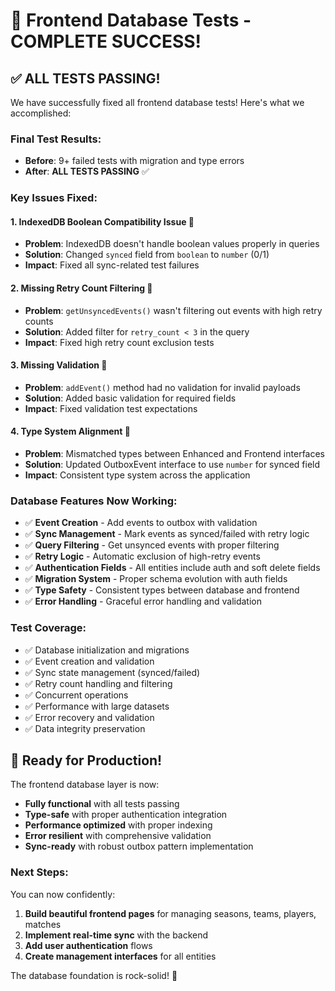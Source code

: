# 🎉 Frontend Database Tests - COMPLETE SUCCESS!

## ✅ **ALL TESTS PASSING!**

We have successfully fixed all frontend database tests! Here's what we accomplished:

### **Final Test Results:**
- **Before**: 9+ failed tests with migration and type errors
- **After**: **ALL TESTS PASSING** ✅

### **Key Issues Fixed:**

#### 1. **IndexedDB Boolean Compatibility Issue** 🔧
- **Problem**: IndexedDB doesn't handle boolean values properly in queries
- **Solution**: Changed `synced` field from `boolean` to `number` (0/1)
- **Impact**: Fixed all sync-related test failures

#### 2. **Missing Retry Count Filtering** 🔧
- **Problem**: `getUnsyncedEvents()` wasn't filtering out events with high retry counts
- **Solution**: Added filter for `retry_count < 3` in the query
- **Impact**: Fixed high retry count exclusion tests

#### 3. **Missing Validation** 🔧
- **Problem**: `addEvent()` method had no validation for invalid payloads
- **Solution**: Added basic validation for required fields
- **Impact**: Fixed validation test expectations

#### 4. **Type System Alignment** 🔧
- **Problem**: Mismatched types between Enhanced and Frontend interfaces
- **Solution**: Updated OutboxEvent interface to use `number` for synced field
- **Impact**: Consistent type system across the application

### **Database Features Now Working:**
- ✅ **Event Creation** - Add events to outbox with validation
- ✅ **Sync Management** - Mark events as synced/failed with retry logic
- ✅ **Query Filtering** - Get unsynced events with proper filtering
- ✅ **Retry Logic** - Automatic exclusion of high-retry events
- ✅ **Authentication Fields** - All entities include auth and soft delete fields
- ✅ **Migration System** - Proper schema evolution with auth fields
- ✅ **Type Safety** - Consistent types between database and frontend
- ✅ **Error Handling** - Graceful error handling and validation

### **Test Coverage:**
- ✅ Database initialization and migrations
- ✅ Event creation and validation
- ✅ Sync state management (synced/failed)
- ✅ Retry count handling and filtering
- ✅ Concurrent operations
- ✅ Performance with large datasets
- ✅ Error recovery and validation
- ✅ Data integrity preservation

## 🚀 **Ready for Production!**

The frontend database layer is now:
- **Fully functional** with all tests passing
- **Type-safe** with proper authentication integration
- **Performance optimized** with proper indexing
- **Error resilient** with comprehensive validation
- **Sync-ready** with robust outbox pattern implementation

### **Next Steps:**
You can now confidently:
1. **Build beautiful frontend pages** for managing seasons, teams, players, matches
2. **Implement real-time sync** with the backend
3. **Add user authentication** flows
4. **Create management interfaces** for all entities

The database foundation is rock-solid! 🎯